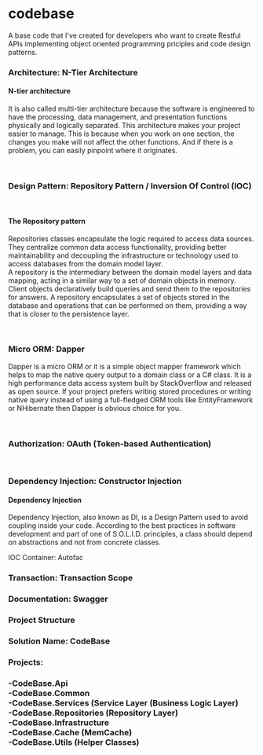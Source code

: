 # codebase
A base code that I've created for developers who want to create Restful APIs implementing object oriented programming priciples and code design patterns.
<br />

<h3>Architecture: N-Tier Architecture</h3>

<h4>N-tier architecture</h4>
<p>
It is also called multi-tier architecture because the software is engineered to have the processing, data management, and presentation functions physically and logically separated. This architecture makes your project easier to manage. This is because when you work on one section, the changes you make will not affect the other functions. And if there is a problem, you can easily pinpoint where it originates.
</p>
<br />
<h3>Design Pattern: Repository Pattern / Inversion Of Control (IOC)</h3>
<br />
<h4>The Repository pattern</h4>
<p>
Repositories classes encapsulate the logic required to access data sources. They centralize common data access functionality, providing better maintainability and decoupling the infrastructure or technology used to access databases from the domain model layer.
<br />
A repository is the intermediary between the domain model layers and data mapping, acting in a similar way to a set of domain objects in memory. Client objects declaratively build queries and send them to the repositories for answers. A repository encapsulates a set of objects stored in the database and operations that can be performed on them, providing a way that is closer to the persistence layer. 
</p>

<br />
<h3>Micro ORM: Dapper</h3>
<p>
Dapper is a micro ORM or it is a simple object mapper framework which helps to map the native query output to a domain class or a C# class. It is a high performance data access system built by StackOverflow and released as open source. If your project prefers writing stored procedures or writing native query instead of using a full-fledged ORM tools like EntityFramework or NHibernate then Dapper is obvious choice for you.
</p>
<br />
<h3>Authorization: OAuth (Token-based Authentication)</h3>
<br />
<h3>Dependency Injection: Constructor Injection</h3>

<h4>Dependency Injection</h4>
<p>
Dependency Injection, also known as DI, is a Design Pattern used to avoid coupling inside your code. According to the best practices in software development and part of one of S.O.L.I.D. principles, a class should depend on abstractions and not from concrete classes.
</p>
IOC Container: Autofac

<h3>Transaction: Transaction Scope</h3>
<h3>Documentation: Swagger</h3>
<h3>Project Structure</h3>
<h3>Solution Name: CodeBase<h3>
<h3>Projects:<h3>
-CodeBase.Api<br />
-CodeBase.Common<br />
-CodeBase.Services (Service Layer (Business Logic Layer)<br />
-CodeBase.Repositories (Repository Layer)<br />
-CodeBase.Infrastructure<br />
-CodeBase.Cache (MemCache)<br />
-CodeBase.Utils (Helper Classes)








